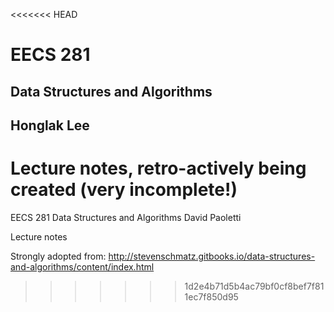 <<<<<<< HEAD
# EECS 281
## Data Structures and Algorithms
## Honglak Lee

Lecture notes, retro-actively being created (very incomplete!)
=======
EECS 281
Data Structures and Algorithms
David Paoletti

Lecture notes

Strongly adopted from: http://stevenschmatz.gitbooks.io/data-structures-and-algorithms/content/index.html
>>>>>>> 1d2e4b71d5b4ac79bf0cf8bef7f811ec7f850d95
